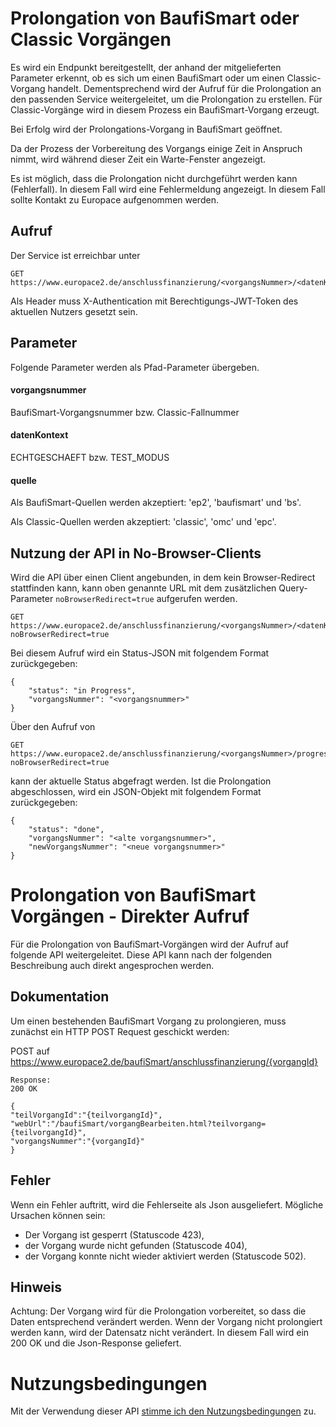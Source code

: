 # Prolongation von BaufiSmart oder Classic Vorgängen

Es wird ein Endpunkt bereitgestellt, der anhand der mitgelieferten Parameter erkennt, ob es sich um einen BaufiSmart oder um einen Classic-Vorgang handelt.
Dementsprechend wird der Aufruf für die Prolongation an den passenden Service weitergeleitet, um die Prolongation zu erstellen.
Für Classic-Vorgänge wird in diesem Prozess ein BaufiSmart-Vorgang erzeugt.

Bei Erfolg wird der Prolongations-Vorgang in BaufiSmart geöffnet.

Da der Prozess der Vorbereitung des Vorgangs einige Zeit in Anspruch nimmt, wird während dieser Zeit ein Warte-Fenster angezeigt.

Es ist möglich, dass die Prolongation nicht durchgeführt werden kann (Fehlerfall). In diesem Fall wird eine Fehlermeldung angezeigt. In diesem Fall sollte Kontakt zu Europace aufgenommen werden.

## Aufruf

Der Service ist erreichbar unter

```
GET https://www.europace2.de/anschlussfinanzierung/<vorgangsNummer>/<datenKontext>/<quelle>
```

Als Header muss X-Authentication mit Berechtigungs-JWT-Token des aktuellen Nutzers gesetzt sein.

## Parameter

Folgende Parameter werden als Pfad-Parameter übergeben.

#### vorgangsnummer

BaufiSmart-Vorgangsnummer bzw. Classic-Fallnummer

#### datenKontext

ECHTGESCHAEFT bzw. TEST_MODUS

#### quelle

Als BaufiSmart-Quellen werden akzeptiert: 'ep2', 'baufismart' und 'bs'.

Als Classic-Quellen werden akzeptiert: 'classic', 'omc' und 'epc'.

## Nutzung der API in No-Browser-Clients

Wird die API über einen Client angebunden, in dem kein Browser-Redirect stattfinden kann,
kann oben genannte URL mit dem zusätzlichen Query-Parameter `noBrowserRedirect=true` aufgerufen werden.

```
GET https://www.europace2.de/anschlussfinanzierung/<vorgangsNummer>/<datenKontext>/<quelle>?noBrowserRedirect=true
```

Bei diesem Aufruf wird ein Status-JSON mit folgendem Format zurückgegeben:

```
{
    "status": "in Progress",
    "vorgangsNummer": "<vorgangsnummer>"
}
```

Über den Aufruf von

```
GET https://www.europace2.de/anschlussfinanzierung/<vorgangsNummer>/progress?noBrowserRedirect=true
```

kann der aktuelle Status abgefragt werden. Ist die Prolongation abgeschlossen, wird ein JSON-Objekt mit folgendem Format zurückgegeben:

```
{
    "status": "done",
    "vorgangsNummer": "<alte vorgangsnummer>",
    "newVorgangsNummer": "<neue vorgangsnummer>"
}
```

# Prolongation von BaufiSmart Vorgängen - Direkter Aufruf

Für die Prolongation von BaufiSmart-Vorgängen wird der Aufruf auf folgende API weitergeleitet. Diese API kann nach der folgenden Beschreibung auch direkt angesprochen werden. 

## Dokumentation

Um einen bestehenden BaufiSmart Vorgang zu prolongieren, muss zunächst ein HTTP POST Request geschickt werden:
 
POST auf https://www.europace2.de/baufiSmart/anschlussfinanzierung/{vorgangId}

```
Response:
200 OK

{
"teilVorgangId":"{teilvorgangId}",
"webUrl":"/baufiSmart/vorgangBearbeiten.html?teilvorgang={teilvorgangId}",
"vorgangsNummer":"{vorgangId}"
}
```

## Fehler
Wenn ein Fehler auftritt, wird die Fehlerseite als Json ausgeliefert.
Mögliche Ursachen können sein:
- Der Vorgang ist gesperrt (Statuscode 423),
- der Vorgang wurde nicht gefunden (Statuscode 404),
- der Vorgang konnte nicht wieder aktiviert werden (Statuscode 502).

## Hinweis
Achtung: Der Vorgang wird für die Prolongation vorbereitet, so dass die Daten entsprechend verändert werden.
Wenn der Vorgang nicht prolongiert werden kann, wird der Datensatz nicht verändert. In diesem Fall wird ein 200 OK und die Json-Response geliefert.

# Nutzungsbedingungen
Mit der Verwendung dieser API [stimme ich den Nutzungsbedingungen](https://developer.europace.de/terms/) zu.
